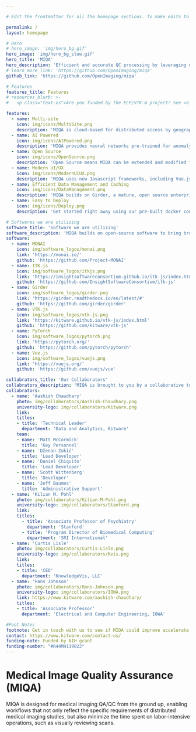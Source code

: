 ```yaml
---

# Edit the frontmatter for all the homepage sections. To make edits to the about content, scroll down past the frontmatter and edit the markdown.

permalink: /
layout: homepage

# Hero
# hero_image: 'img/hero_bg.gif'
hero_image: 'img/hero_bg_slow.gif'
hero_title: 'MIQA'
hero_description: 'Efficient and accurate QC processing by leveraging modern UI/UX and deep learning techniques'
# learn_more_link: 'https://github.com/OpenImaging/miqa'
github_link: 'https://github.com/OpenImaging/miqa'

# Features
features_title: Features
# resources_blurb: >-
#   <p class="text-xs">Are you funded by the ECP/VTK-m project? See <a href="https://m.vtk.org/index.php/ECP/VTK-m_project_management" target="_blank">ECP/VTK-m project management</a>.</p>

features:
  - name: Multi-site
    icon: img/icons/MultiSite.png
    description: 'MIQA is cloud-based for distributed access by geographically distributed teams. All participants can securely view and annotate imagery from multiple sites.'
  - name: AI Powered
    icon: img/icons/AIPowered.png
    description: 'MIQA provides neural networks pre-trained for anomaly detection to ease the burden of distributed quality assurance testing. MIQA will learn from annotations entered by experts to further improve its AI predictions.'
  - name: Open Source
    icon: img/icons/OpenSource.png
    description: 'Open Source means MIQA can be extended and modified for new applications. Join our growing team of developers and develop only the extra features you need.'
  - name: Modern UI/UX
    icon: img/icons/ModernUIUX.png
    description: 'MIQA uses new Javascript frameworks, including Vue.js, Vuetify, and Vuex to speed development and improve UI performance.'
  - name: Efficient Data Management and Caching
    icon: img/icons/DataManagement.png
    description: 'MIQA builds on Girder, a mature, open source enterprise data hosting platform with multi-threading and scaleable storage and caching options.'
  - name: Easy to Deploy
    icon: img/icons/Deploy.png
    description: 'Get started right away using our pre-built docker containers.'

# Softwares we are utilizing
software_title: 'Software we are utilizing'
software_description: 'MIQA builds on open-source software to bring broad capabilities into our QA/QC platform'
software:
  - name: MONAI
    icon: img/software_logos/monai.png
    link: 'https://monai.io/'
    github: 'https://github.com/Project-MONAI'
  - name: ITK.js
    icon: img/software_logos/itkjs.png
    link: 'https://insightsoftwareconsortium.github.io/itk-js/index.html'
    github: 'https://github.com/InsightSoftwareConsortium/itk-js'
  - name: Girder
    icon: img/software_logos/girder.png
    link: 'https://girder.readthedocs.io/en/latest/#'
    github: 'https://github.com/girder/girder'
  - name: VTK.js
    icon: img/software_logos/vtk-js.png
    link: 'https://kitware.github.io/vtk-js/index.html'
    github: 'https://github.com/kitware/vtk-js'
  - name: PyTorch
    icon: img/software_logos/pytorch.png
    link: 'https://pytorch.org/'
    github: 'https://github.com/pytorch/pytorch'
  - name: Vue.js
    icon: img/software_logos/vuejs.png
    link: 'https://vuejs.org/'
    github: 'https://github.com/vuejs/vue'

collabrators_title: 'Our Collaborators'
collabrators_description: 'MIQA is brought to you by a collaborative team of medical imaging and software development experts, including'
collabrators:
  - name: 'Aashish Chaudhary'
    photo: img/collaborators/Aashish-Chaudhary.png
    university-logo: img/collaborators/Kitware.png
    link:
    titles:
    - title: 'Technical Leader'
      department: 'Data and Analytics, Kitware'
    team:
    - name: 'Matt McCormick'
      title: 'Key Personnel'
    - name: 'Dženan Zukić'
      title: 'Lead Developer'
    - name: 'Daniel Chiquito'
      title: 'Lead Developer'
    - name: 'Scott Wittenberg'
      title: 'Developer'
    - name: 'Jeff Baumes'
      title: 'Administrative Support'
  - name: 'Kilian M. Pohl'
    photo: img/collaborators/Kilian-M-Pohl.png
    university-logo: img/collaborators/Stanford.png
    link:
    titles:
      - title: 'Associate Professor of Psychiatry'
        department: 'Stanford'
      - title: 'Program Director of Biomedical Computing'
        department: 'SRI International'
  - name: 'Curtis Lisle'
    photo: img/collaborators/Curtis-Lisle.png
    university-logo: img/collaborators/Kvis.png
    link:
    titles:
    - title: 'CEO'
      department: 'KnowledgeVis, LLC'
  - name: 'Hans Johnson'
    photo: img/collaborators/Hans-Johnson.png
    university-logo: img/collaborators/IOWA.png
    link: https://www.kitware.com/aashish-chaudhary/
    titles:
    - title: 'Associate Professor'
      department: 'Electrical and Computer Engineering, IOWA'

#Foot Notes
footnote: Get in touch with us to see if MIQA could improve accelerate your next imaging study.
contact: https://www.kitware.com/contact-us/
funding-note: Funded by NIH grant
funding-number: "#R44MH119022"
---
```


# **M**edical **I**mage **Q**uality **A**ssurance **(MIQA)**

MIQA is designed for medical imaging QA/QC from the ground up, enabling workflows that not only reflect the specific requirements of distributed medical imaging studies, but also minimize the time spent on labor-intensive operations, such as visually reviewing scans.

